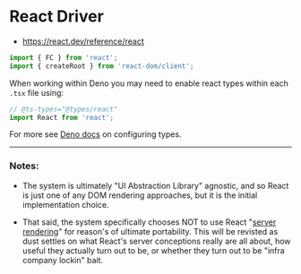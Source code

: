 # React Driver

- https://react.dev/reference/react

```ts
import { FC } from 'react';
import { createRoot } from 'react-dom/client';
```

When working within Deno you may need to enable react types within each `.tsx` file using:

```ts
// @ts-types="@types/react"
import React from 'react';
```

For more see [Deno docs](https://docs.deno.com/runtime/reference/ts_config_migration/#providing-types-when-importing) on configuring types.

---

### Notes: 

- The system is ultimately "UI Abstraction Library" agnostic, and so React is just one of any DOM rendering approaches, but it is the initial implementation choice.

- That said, the system specifically chooses NOT to use React "[server rendering](https://react.dev/reference/react-dom/server)" for reason's of ultimate portability.  This will be revisted as dust settles on what React's server conceptions really are all about, how useful they actually turn out to be, or whether they turn out to be "infra company lockin" bait.

